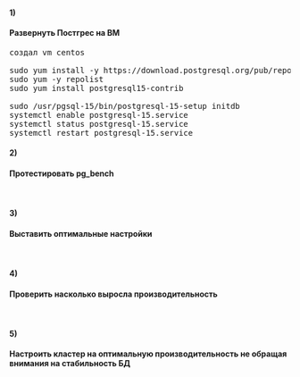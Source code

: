 #### 1)

#### Развернуть Постгрес на ВМ

<pre>
создал vm centos 

sudo yum install -y https://download.postgresql.org/pub/repos/yum/reporpms/EL-7-x86_64/pgdg-redhat-repo-latest.noarch.rpm
sudo yum -y repolist
sudo yum install postgresql15-contrib

sudo /usr/pgsql-15/bin/postgresql-15-setup initdb
systemctl enable postgresql-15.service
systemctl status postgresql-15.service
systemctl restart postgresql-15.service
</pre>

#### 2)

#### Протестировать pg_bench

<pre>

</pre>

#### 3)

#### Выставить оптимальные настройки

<pre>

</pre>

#### 4)

####  Проверить насколько выросла производительность


<pre>

</pre>


#### 5)

####  Настроить кластер на оптимальную производительность не обращая внимания на стабильность БД


<pre>

</pre>

